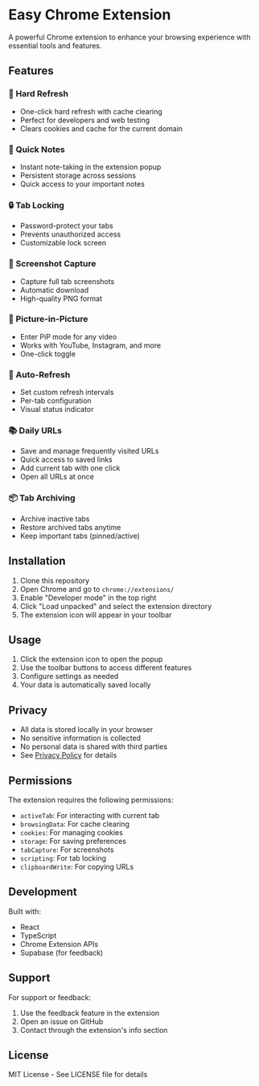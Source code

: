 # Easy Chrome Extension

A powerful Chrome extension to enhance your browsing experience with essential tools and features.

## Features

### 🔄 Hard Refresh
- One-click hard refresh with cache clearing
- Perfect for developers and web testing
- Clears cookies and cache for the current domain

### 📝 Quick Notes
- Instant note-taking in the extension popup
- Persistent storage across sessions
- Quick access to your important notes

### 🔒 Tab Locking
- Password-protect your tabs
- Prevents unauthorized access
- Customizable lock screen

### 📸 Screenshot Capture
- Capture full tab screenshots
- Automatic download
- High-quality PNG format

### 🎥 Picture-in-Picture
- Enter PiP mode for any video
- Works with YouTube, Instagram, and more
- One-click toggle

### 🔄 Auto-Refresh
- Set custom refresh intervals
- Per-tab configuration
- Visual status indicator

### 📚 Daily URLs
- Save and manage frequently visited URLs
- Quick access to saved links
- Add current tab with one click
- Open all URLs at once

### 📦 Tab Archiving
- Archive inactive tabs
- Restore archived tabs anytime
- Keep important tabs (pinned/active)

## Installation

1. Clone this repository
2. Open Chrome and go to `chrome://extensions/`
3. Enable "Developer mode" in the top right
4. Click "Load unpacked" and select the extension directory
5. The extension icon will appear in your toolbar

## Usage

1. Click the extension icon to open the popup
2. Use the toolbar buttons to access different features
3. Configure settings as needed
4. Your data is automatically saved locally

## Privacy

- All data is stored locally in your browser
- No sensitive information is collected
- No personal data is shared with third parties
- See [Privacy Policy](PRIVACY_POLICY.md) for details

## Permissions

The extension requires the following permissions:
- `activeTab`: For interacting with current tab
- `browsingData`: For cache clearing
- `cookies`: For managing cookies
- `storage`: For saving preferences
- `tabCapture`: For screenshots
- `scripting`: For tab locking
- `clipboardWrite`: For copying URLs

## Development

Built with:
- React
- TypeScript
- Chrome Extension APIs
- Supabase (for feedback)

## Support

For support or feedback:
1. Use the feedback feature in the extension
2. Open an issue on GitHub
3. Contact through the extension's info section

## License

MIT License - See LICENSE file for details